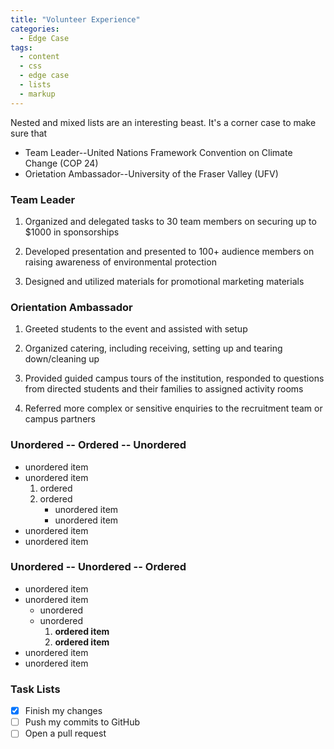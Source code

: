 ```yaml
---
title: "Volunteer Experience"
categories:
  - Edge Case
tags:
  - content
  - css
  - edge case
  - lists
  - markup
---
```


Nested and mixed lists are an interesting beast. It's a corner case to make sure that

* Team Leader--United Nations Framework Convention on Climate Change (COP 24)
* Orietation Ambassador--University of the Fraser Valley (UFV)

### Team Leader

1. Organized and delegated tasks to 30 team members on securing up to $1000 in sponsorships

2. Developed presentation and presented to 100+ audience members on raising awareness of environmental protection

3. Designed and utilized materials for promotional marketing materials

### Orientation Ambassador

1. Greeted students to the event and assisted with setup

2. Organized catering, including receiving, setting up and tearing down/cleaning up

3. Provided guided campus tours of the institution, responded to questions from directed students and their families to assigned activity rooms

4. Referred more complex or sensitive enquiries to the recruitment team or campus partners

### Unordered -- Ordered -- Unordered

* unordered item
* unordered item 
  1. ordered
  2. ordered 
     * unordered item
     * unordered item
* unordered item
* unordered item

### Unordered -- Unordered -- Ordered

* unordered item
* unordered item 
  * unordered
  * unordered 
    1. **ordered item**
    2. **ordered item**
* unordered item
* unordered item

### Task Lists

- [x] Finish my changes
- [ ] Push my commits to GitHub
- [ ] Open a pull request
